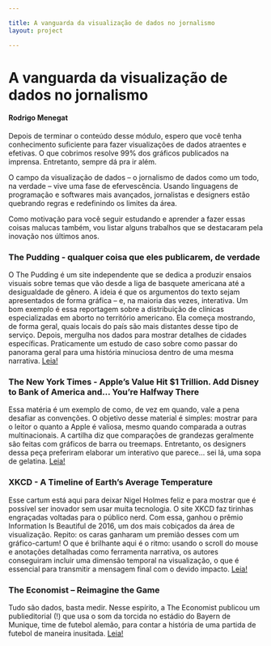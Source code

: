 ```yaml
---

title: A vanguarda da visualização de dados no jornalismo
layout: project

---
```


# A vanguarda da visualização de dados no jornalismo
#### Rodrigo Menegat

Depois de terminar o conteúdo desse módulo, espero que você tenha conhecimento suficiente para fazer visualizações de dados atraentes e efetivas. O que cobrimos resolve 99% dos gráficos publicados na imprensa. Entretanto, sempre dá pra ir além. 

O campo da visualização de dados – o jornalismo de dados como um todo, na verdade – vive uma fase de efervescência. Usando linguagens de programação e softwares mais avançados, jornalistas e designers estão quebrando regras e redefinindo os limites da área. 

Como motivação para você seguir estudando e aprender a fazer essas coisas malucas também, vou listar alguns trabalhos que se destacaram pela inovação nos últimos anos.

### The Pudding - qualquer coisa que eles publicarem, de verdade
O The Pudding é um site independente que se dedica a produzir ensaios visuais sobre temas que vão desde a liga de basquete americana até a desigualdade de gênero. A ideia é que os argumentos do texto sejam apresentados de forma gráfica – e, na maioria das vezes, interativa. Um bom exemplo é essa reportagem sobre a distribuição de clínicas especializadas em aborto no território americano. Ela começa mostrando, de forma geral, quais locais do país são mais distantes desse tipo de serviço. Depois, mergulha nos dados para mostrar detalhes de cidades específicas. Praticamente um estudo de caso sobre como passar do panorama geral para uma história minuciosa dentro de uma mesma narrativa. [Leia!](https://pudding.cool/2017/09/clinics/)

### The New York Times - Apple’s Value Hit $1 Trillion. Add Disney to Bank of America and... You’re Halfway There
Essa matéria é um exemplo de como, de vez em quando, vale a pena desafiar as convenções. O objetivo desse material é simples: mostrar para o leitor o quanto a Apple é valiosa, mesmo quando comparada a outras multinacionais. A cartilha diz que comparações de grandezas geralmente são feitas com gráficos de barra ou treemaps. Entretanto, os designers dessa peça preferiram elaborar um interativo que parece… sei lá, uma sopa de gelatina. [Leia!](https://www.nytimes.com/interactive/2018/08/02/technology/apple-trillion-market-cap.html)

### XKCD - A Timeline of Earth’s Average Temperature
Esse cartum está aqui para deixar Nigel Holmes feliz e para mostrar que é possível ser inovador sem usar muita tecnologia. O site XKCD faz tirinhas engraçadas voltadas para o público nerd. Com essa, ganhou o prêmio Information Is Beautiful de 2016, um dos mais cobiçados da área de visualização. Repito: os caras ganharam um premião desses com um gráfico-cartum! O que é brilhante aqui é o ritmo: usando o scroll do mouse e anotações detalhadas como ferramenta narrativa, os autores conseguiram incluir uma dimensão temporal na visualização, o que é essencial para transmitir a mensagem final com o devido impacto. [Leia!](https://xkcd.com/1732/)

### The Economist – Reimagine the Game
Tudo são dados, basta medir. Nesse espírito, a The Economist publicou um publieditorial (!) que usa o som da torcida no estádio do Bayern de Munique, time de futebol alemão, para contar a história de uma partida de futebol de maneira inusitada. [Leia!](https://reimaginethegame.economist.com)